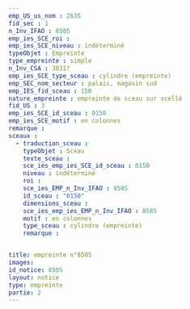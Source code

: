 ```yaml
---
emp_US_us_nom : 2635
fid_sec : 1
n_Inv_IFAO : 8505
emp_ies_SCE_roi : 
emp_ies_SCE_niveau : indéterminé
typeObjet : Empreinte
type_empreinte : simple
n_Inv_CSA : 3031?
emp_ies_SCE_type_sceau : cylindre (empreinte)
emp_SEC_nom_secteur : palais, magasin sud
emp_IES_fid_sceau : 150
nature_empreinte : empreinte de sceau sur scellé
fid_US : 3
emp_ies_SCE_id_sceau : 0150
emp_ies_SCE_motif : en colonnes
remarque : 
sceaux :
  - traduction_sceau : 
    typeObjet : Sceau
    texte_sceau : 
    sce_ies_emp_ies_SCE_id_sceau : 0150
    niveau : indéterminé
    roi : 
    sce_ies_EMP_n_Inv_IFAO : 8505
    id_sceau : "0150"
    dimensions_sceau : 
    sce_ies_emp_ies_EMP_n_Inv_IFAO : 8505
    motif : en colonnes
    type_sceau : cylindre (empreinte)
    remarque : 


title: empreinte n°8505
images: 
id_notice: 8505
layout: notice
type: empreinte
partie: 2
---
```


